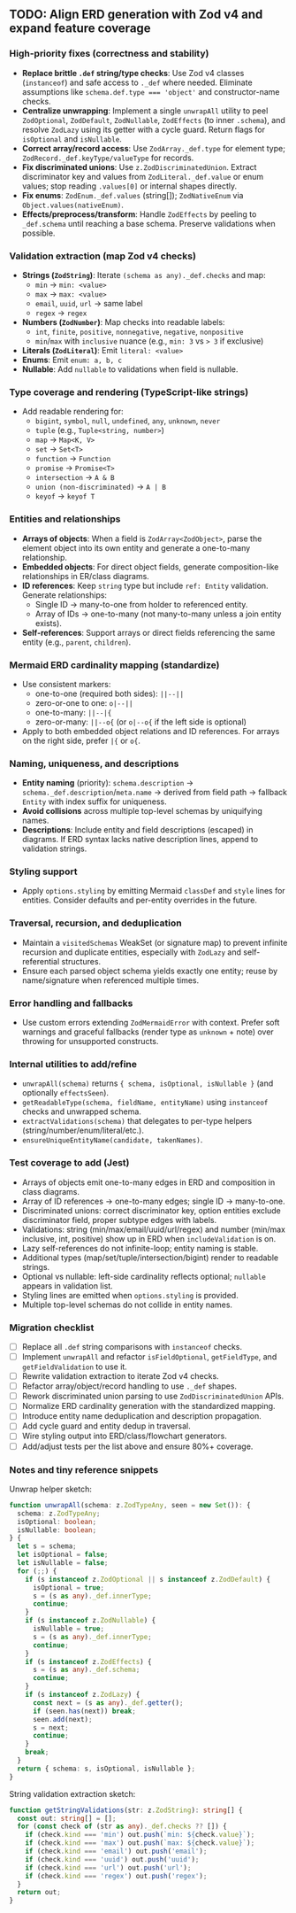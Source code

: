 ## TODO: Align ERD generation with Zod v4 and expand feature coverage

### High-priority fixes (correctness and stability)
- **Replace brittle `.def` string/type checks**: Use Zod v4 classes (`instanceof`) and safe access to `._def` where needed. Eliminate assumptions like `schema.def.type === 'object'` and constructor-name checks.
- **Centralize unwrapping**: Implement a single `unwrapAll` utility to peel `ZodOptional`, `ZodDefault`, `ZodNullable`, `ZodEffects` (to inner `.schema`), and resolve `ZodLazy` using its getter with a cycle guard. Return flags for `isOptional` and `isNullable`.
- **Correct array/record access**: Use `ZodArray._def.type` for element type; `ZodRecord._def.keyType/valueType` for records.
- **Fix discriminated unions**: Use `z.ZodDiscriminatedUnion`. Extract discriminator key and values from `ZodLiteral._def.value` or enum values; stop reading `.values[0]` or internal shapes directly.
- **Fix enums**: `ZodEnum._def.values` (string[]); `ZodNativeEnum` via `Object.values(nativeEnum)`.
- **Effects/preprocess/transform**: Handle `ZodEffects` by peeling to `_def.schema` until reaching a base schema. Preserve validations when possible.

### Validation extraction (map Zod v4 checks)
- **Strings (`ZodString`)**: Iterate `(schema as any)._def.checks` and map:
  - `min` → `min: <value>`
  - `max` → `max: <value>`
  - `email`, `uuid`, `url` → same label
  - `regex` → `regex`
- **Numbers (`ZodNumber`)**: Map checks into readable labels:
  - `int`, `finite`, `positive`, `nonnegative`, `negative`, `nonpositive`
  - `min`/`max` with `inclusive` nuance (e.g., `min: 3` vs `> 3` if exclusive)
- **Literals (`ZodLiteral`)**: Emit `literal: <value>`
- **Enums**: Emit `enum: a, b, c`
- **Nullable**: Add `nullable` to validations when field is nullable.

### Type coverage and rendering (TypeScript-like strings)
- Add readable rendering for:
  - `bigint`, `symbol`, `null`, `undefined`, `any`, `unknown`, `never`
  - `tuple` (e.g., `Tuple<string, number>`)
  - `map` → `Map<K, V>`
  - `set` → `Set<T>`
  - `function` → `Function`
  - `promise` → `Promise<T>`
  - `intersection` → `A & B`
  - `union (non-discriminated)` → `A | B`
  - `keyof` → `keyof T`

### Entities and relationships
- **Arrays of objects**: When a field is `ZodArray<ZodObject>`, parse the element object into its own entity and generate a one-to-many relationship.
- **Embedded objects**: For direct object fields, generate composition-like relationships in ER/class diagrams.
- **ID references**: Keep `string` type but include `ref: Entity` validation. Generate relationships:
  - Single ID → many-to-one from holder to referenced entity.
  - Array of IDs → one-to-many (not many-to-many unless a join entity exists).
- **Self-references**: Support arrays or direct fields referencing the same entity (e.g., `parent`, `children`).

### Mermaid ERD cardinality mapping (standardize)
- Use consistent markers:
  - one-to-one (required both sides): `||--||`
  - zero-or-one to one: `o|--||`
  - one-to-many: `||--|{`
  - zero-or-many: `||--o{` (or `o|--o{` if the left side is optional)
- Apply to both embedded object relations and ID references. For arrays on the right side, prefer `|{` or `o{`.

### Naming, uniqueness, and descriptions
- **Entity naming** (priority): `schema.description` → `schema._def.description`/`meta.name` → derived from field path → fallback `Entity` with index suffix for uniqueness.
- **Avoid collisions** across multiple top-level schemas by uniquifying names.
- **Descriptions**: Include entity and field descriptions (escaped) in diagrams. If ERD syntax lacks native description lines, append to validation strings.

### Styling support
- Apply `options.styling` by emitting Mermaid `classDef` and `style` lines for entities. Consider defaults and per-entity overrides in the future.

### Traversal, recursion, and deduplication
- Maintain a `visitedSchemas` WeakSet (or signature map) to prevent infinite recursion and duplicate entities, especially with `ZodLazy` and self-referential structures.
- Ensure each parsed object schema yields exactly one entity; reuse by name/signature when referenced multiple times.

### Error handling and fallbacks
- Use custom errors extending `ZodMermaidError` with context. Prefer soft warnings and graceful fallbacks (render type as `unknown` + note) over throwing for unsupported constructs.

### Internal utilities to add/refine
- `unwrapAll(schema)` returns `{ schema, isOptional, isNullable }` (and optionally `effectsSeen`).
- `getReadableType(schema, fieldName, entityName)` using `instanceof` checks and unwrapped schema.
- `extractValidations(schema)` that delegates to per-type helpers (string/number/enum/literal/etc.).
- `ensureUniqueEntityName(candidate, takenNames)`.

### Test coverage to add (Jest)
- Arrays of objects emit one-to-many edges in ERD and composition in class diagrams.
- Array of ID references → one-to-many edges; single ID → many-to-one.
- Discriminated unions: correct discriminator key, option entities exclude discriminator field, proper subtype edges with labels.
- Validations: string (min/max/email/uuid/url/regex) and number (min/max inclusive, int, positive) show up in ERD when `includeValidation` is on.
- Lazy self-references do not infinite-loop; entity naming is stable.
- Additional types (map/set/tuple/intersection/bigint) render to readable strings.
- Optional vs nullable: left-side cardinality reflects optional; `nullable` appears in validation list.
- Styling lines are emitted when `options.styling` is provided.
- Multiple top-level schemas do not collide in entity names.

### Migration checklist
- [ ] Replace all `.def` string comparisons with `instanceof` checks.
- [ ] Implement `unwrapAll` and refactor `isFieldOptional`, `getFieldType`, and `getFieldValidation` to use it.
- [ ] Rewrite validation extraction to iterate Zod v4 checks.
- [ ] Refactor array/object/record handling to use `._def` shapes.
- [ ] Rework discriminated union parsing to use `ZodDiscriminatedUnion` APIs.
- [ ] Normalize ERD cardinality generation with the standardized mapping.
- [ ] Introduce entity name deduplication and description propagation.
- [ ] Add cycle guard and entity dedup in traversal.
- [ ] Wire styling output into ERD/class/flowchart generators.
- [ ] Add/adjust tests per the list above and ensure 80%+ coverage.

### Notes and tiny reference snippets

Unwrap helper sketch:

```ts
function unwrapAll(schema: z.ZodTypeAny, seen = new Set()): {
  schema: z.ZodTypeAny;
  isOptional: boolean;
  isNullable: boolean;
} {
  let s = schema;
  let isOptional = false;
  let isNullable = false;
  for (;;) {
    if (s instanceof z.ZodOptional || s instanceof z.ZodDefault) {
      isOptional = true;
      s = (s as any)._def.innerType;
      continue;
    }
    if (s instanceof z.ZodNullable) {
      isNullable = true;
      s = (s as any)._def.innerType;
      continue;
    }
    if (s instanceof z.ZodEffects) {
      s = (s as any)._def.schema;
      continue;
    }
    if (s instanceof z.ZodLazy) {
      const next = (s as any)._def.getter();
      if (seen.has(next)) break;
      seen.add(next);
      s = next;
      continue;
    }
    break;
  }
  return { schema: s, isOptional, isNullable };
}
```

String validation extraction sketch:

```ts
function getStringValidations(str: z.ZodString): string[] {
  const out: string[] = [];
  for (const check of (str as any)._def.checks ?? []) {
    if (check.kind === 'min') out.push(`min: ${check.value}`);
    if (check.kind === 'max') out.push(`max: ${check.value}`);
    if (check.kind === 'email') out.push('email');
    if (check.kind === 'uuid') out.push('uuid');
    if (check.kind === 'url') out.push('url');
    if (check.kind === 'regex') out.push('regex');
  }
  return out;
}
```


